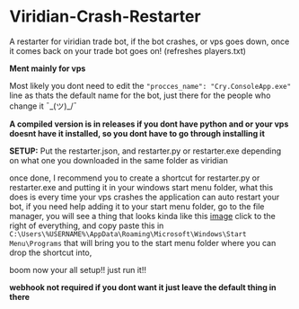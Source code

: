 # Viridian-Crash-Restarter
A restarter for viridian trade bot, if the bot crashes, or vps goes down, once it comes back on your trade bot goes on! (refreshes players.txt)

**Ment mainly for vps**

Most likely you dont need to edit the `"procces_name": "Cry.ConsoleApp.exe"` line as thats the default name for the bot, just there for the people who change it  ¯\_(ツ)_/¯

**A compiled version is in releases if you dont have python and or your vps doesnt have it installed, so you dont have to go through installing it**

**SETUP:**
Put the restarter.json, and restarter.py or restarter.exe depending on what one you downloaded in the same folder as viridian

once done, I recommend you to create a shortcut for restarter.py or restarter.exe and putting it in your windows start menu folder, what this does is every time your vps crashes the application can auto restart your bot, if you need help adding it to your start menu folder, go to the file manager, you will see a thing that looks kinda like this [image](https://user-images.githubusercontent.com/48303729/180705783-b697efc8-60ca-4b6d-ba57-77db3089fa1a.png) click to the right of everything, and copy paste this in `C:\Users\%USERNAME%\AppData\Roaming\Microsoft\Windows\Start Menu\Programs` that will bring you to the start menu folder where you can drop the shortcut into,

boom now your all setup!! just run it!!

**webhook not required if you dont want it just leave the default thing in there**

